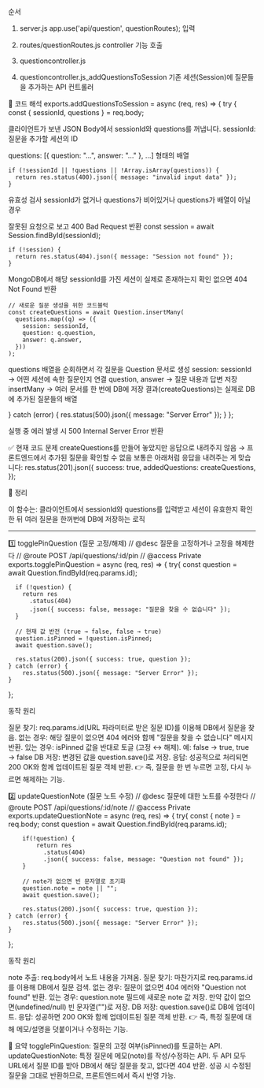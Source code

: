 순서
1. server.js app.use('api/question', questionRoutes); 입력
2. routes/questionRoutes.js controller 기능 호출
3. questioncontroller.js


1. questioncontroller.js_addQuestionsToSession 
기존 세션(Session)에 질문들을 추가하는 API 컨트롤러

🔎 코드 해석
exports.addQuestionsToSession = async (req, res) => {
  try {
    const { sessionId, questions } = req.body;


클라이언트가 보낸 JSON Body에서 sessionId와 questions를 꺼냅니다.
sessionId: 질문을 추가할 세션의 ID

questions: [{ question: "...", answer: "..." }, ...] 형태의 배열

    if (!sessionId || !questions || !Array.isArray(questions)) {
      return res.status(400).json({ message: "invalid input data" });
    }


유효성 검사
sessionId가 없거나
questions가 비어있거나
questions가 배열이 아닐 경우

잘못된 요청으로 보고 400 Bad Request 반환
    const session = await Session.findById(sessionId);

    if (!session) {
      return res.status(404).json({ message: "Session not found" });
    }


MongoDB에서 해당 sessionId를 가진 세션이 실제로 존재하는지 확인
없으면 404 Not Found 반환

    // 새로운 질문 생성을 위한 코드블럭
    const createQuestions = await Question.insertMany(
      questions.map((q) => ({
        session: sessionId,
        question: q.question,
        answer: q.answer,
      }))
    );


questions 배열을 순회하면서 각 질문을 Question 문서로 생성
session: sessionId → 어떤 세션에 속한 질문인지 연결
question, answer → 질문 내용과 답변 저장
insertMany → 여러 문서를 한 번에 DB에 저장
결과(createQuestions)는 실제로 DB에 추가된 질문들의 배열

  } catch (error) {
    res.status(500).json({ message: "Server Error" });
  }
};


실행 중 에러 발생 시 500 Internal Server Error 반환

✅ 현재 코드 문제
createQuestions를 만들어 놓았지만 응답으로 내려주지 않음 → 프론트엔드에서 추가된 질문을 확인할 수 없음
보통은 아래처럼 응답을 내려주는 게 맞습니다:
res.status(201).json({
  success: true,
  addedQuestions: createQuestions,
});

📌 정리

이 함수는:
클라이언트에서 sessionId와 questions를 입력받고
세션이 유효한지 확인한 뒤
여러 질문을 한꺼번에 DB에 저장하는 로직

---


1️⃣ togglePinQuestion (질문 고정/해제)
// @desc 질문을 고정하거나 고정을 해제한다
// @route POST /api/questions/:id/pin
// @access Private
exports.togglePinQuestion = async (req, res) => {
    try{
      const question = await Question.findById(req.params.id);

      if (!question) {
        return res
          .status(404)
          .json({ success: false, message: "질문을 찾을 수 없습니다" });
      }
    
      // 현재 값 반전 (true → false, false → true)
      question.isPinned = !question.isPinned;
      await question.save();

      res.status(200).json({ success: true, question });
    } catch (error) {
        res.status(500).json({ message: "Server Error" });
    }
};

동작 원리

질문 찾기: req.params.id(URL 파라미터로 받은 질문 ID)를 이용해 DB에서 질문을 찾음.
없는 경우: 해당 질문이 없으면 404 에러와 함께 "질문을 찾을 수 없습니다" 메시지 반환.
있는 경우: isPinned 값을 반대로 토글 (고정 ↔ 해제).
예: false → true, true → false
DB 저장: 변경된 값을 question.save()로 저장.
응답: 성공적으로 처리되면 200 OK와 함께 업데이트된 질문 객체 반환.
👉 즉, 질문을 한 번 누르면 고정, 다시 누르면 해제하는 기능.



2️⃣ updateQuestionNote (질문 노트 수정)
// @desc 질문에 대한 노트를 수정한다
// @route POST /api/questions/:id/note
// @access Private
exports.updateQuestionNote = async (req, res) => {
    try{
        const { note } = req.body;
        const question = await Question.findById(req.params.id);

        if(!question) {
            return res
              .status(404)
              .json({ success: false, message: "Question not found" });
        }

        // note가 없으면 빈 문자열로 초기화
        question.note = note || "";
        await question.save();

        res.status(200).json({ success: true, question });
    } catch (error) {
        res.status(500).json({ message: "Server Error" });
    }
};

동작 원리

note 추출: req.body에서 노트 내용을 가져옴.
질문 찾기: 마찬가지로 req.params.id를 이용해 DB에서 질문 검색.
없는 경우: 질문이 없으면 404 에러와 "Question not found" 반환.
있는 경우: question.note 필드에 새로운 note 값 저장.
만약 값이 없으면(undefined/null) 빈 문자열("")로 저장.
DB 저장: question.save()로 DB에 업데이트.
응답: 성공하면 200 OK와 함께 업데이트된 질문 객체 반환.
👉 즉, 특정 질문에 대해 메모/설명을 덧붙이거나 수정하는 기능.


🔑 요약
togglePinQuestion: 질문의 고정 여부(isPinned)를 토글하는 API.
updateQuestionNote: 특정 질문에 메모(note)를 작성/수정하는 API.
두 API 모두 URL에서 질문 ID를 받아 DB에서 해당 질문을 찾고, 없다면 404 반환.
성공 시 수정된 질문을 그대로 반환하므로, 프론트엔드에서 즉시 반영 가능.
